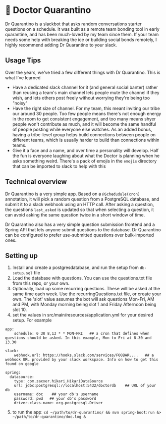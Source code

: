 # 🤖 Doctor Quarantino
Dr Quarantino is a slackbot that asks random conversations starter questions on a schedule. It was built as a remote team bonding tool in early quarantine, and has been much-loved by my team since them. If your team needs some help with breaking the ice or building social bonds remotely, I highly recommend adding Dr Quarantino to your slack.

## Usage Tips
Over the years, we've tried a few different things with Dr Quarantino. This is what I've learned
* Have a dedicated slack channel for it (and general social banter) rather than reusing a team's main channel lets people mute the channel if they wish, and lets others post freely without worrying they're being too "noisy"
* Have the right size of channel. For my team, this meant inviting our tribe our around 30 people. Too few people means there's not enough energy in the room to get consistent engagement, and too many means shyer people won't contribute as much, and it will become the same handful of people posting while everyone else watches. As an added bonus, having a tribe-level group helps build connections between people on different teams, which is usually harder to build than connections within teams.
* Give it a face and a name, and over time a personality will develop. Half the fun is everyone laughing about what the Doctor is planning when he asks something weird. There's a pack of emojis in the `emojis` directory that can be imported to slack to help with this

## Technical overview
Dr Quarantino is a very simple app. Based on a `@Schedudule(cron)` annotation, it will pick a random question from a PostgreSQL database, and submit it to a slack webhook using an HTTP call. After asking a question, the questions `last_asked` is updated so that when selecting a question, it can avoid asking the same question twice in a short window of time.

Dr Quarantino also has a very simple question submission frontend and a Spring API that lets anyone submit questions to the database. Dr Quarantino can be configured to prefer use-submitted questions over bulk-imported ones.


## Setting up

1. Install and create a postgresdatabase, and run the setup from `db-setup.sql` file
2. Load the database with questions. You can use the questions.txt file from this repo, or your own.
3. Optionally, load up some recurring questions. These will be asked at the same time each week. Use the recurringQuestions.txt file, or create your own. The 'slot' value assumes the bot will ask questions Mon-Fri, AM and PM, with Monday morning being slot 1 and Friday Afternoon being slot 10.
4. set the values in src/main/resources/application.yml for your desired setup. For example

```
app:
    schedule: 0 30 8,13 * * MON-FRI   ## a cron that defines when questions should be asked. In this example, Mon to Fri at 8.30 and 13.30

slack:
    webhook.url: https://hooks.slack.com/services/FOOBAR....   ## a webhook URL provided by your slack workspace. Info on how to get this found on google

spring:
  datasource:
    type: com.zaxxer.hikari.HikariDataSource
    url: jdbc:postgresql://localhost:5432/doctordb    ## URL of your db
    username: doc    ## your db's username
    password: pwd   ## your db's password
    driver-class-name: org.postgresql.Driver
```

5. to run the app: `cd ~/path/to/dr-quarantino/ && mvn spring-boot:run &> ~/path/to/dr-quarantino/doc.log &`
